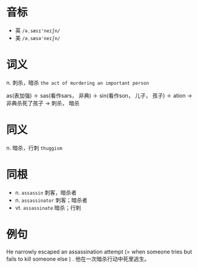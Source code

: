 # 音标

- 英 `/əˌsæsɪ'neɪʃn/`
- 美 `/əˌsæsəˈneɪʃn/`

# 词义

n. 刺杀，暗杀
`the act of murdering an important person`



as(表加强) ＋ sas(看作sars， 非典) ＋ sin(看作son， 儿子， 孩子) ＋ ation → 非典杀死了孩子 → 刺杀， 暗杀

# 同义

n. 暗杀，行刺
`thuggism`

# 同根

- n. `assassin` 刺客，暗杀者
- n. `assassinator` 刺客；暗杀者
- vt. `assassinate` 暗杀；行刺

# 例句

He narrowly escaped an assassination attempt (=  when someone tries but fails to kill someone else  ) .
他在一次暗杀行动中死里逃生。


